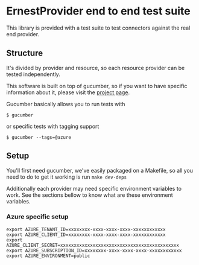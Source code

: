 # ErnestProvider end to end test suite

This library is provided with a test suite to test connectors against the real end provider.

## Structure

It's divided by provider and resource, so each resource provider can be tested independently.

This software is built on top of gucumber, so if you want to have specific information about it, please visit the [project page](https://github.com/gucumber/gucumber).

Gucumber basically allows you to run tests with 
```
$ gucumber
```
or specific tests with tagging support
```
$ gucumber --tags=@azure
```


## Setup

You'll first need gucumber, we've easily packaged on a Makefile, so all you need to do to get it working is run `make dev-deps`

Additionally each provider may need specific environment variables to work. See the sections bellow to know what are these environment variables.

### Azure specific setup

```
export AZURE_TENANT_ID=xxxxxxxx-xxxx-xxxx-xxxx-xxxxxxxxxxxx
export AZURE_CLIENT_ID=xxxxxxxx-xxxx-xxxx-xxxx-xxxxxxxxxxxx
export AZURE_CLIENT_SECRET=xxxxxxxxxxxxxxxxxxxxxxxxxxxxxxxxxxxxxxxxxxxx
export AZURE_SUBSCRIPTION_ID=xxxxxxxx-xxxx-xxxx-xxxx-xxxxxxxxxxxx
export AZURE_ENVIRONMENT=public
```
